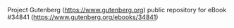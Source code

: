 Project Gutenberg (https://www.gutenberg.org) public repository for eBook #34841 (https://www.gutenberg.org/ebooks/34841)
